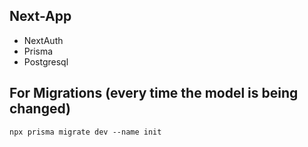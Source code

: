 ## Next-App

+ NextAuth
+ Prisma
+ Postgresql

## For Migrations (every time the model is being changed)

`npx prisma migrate dev --name init`